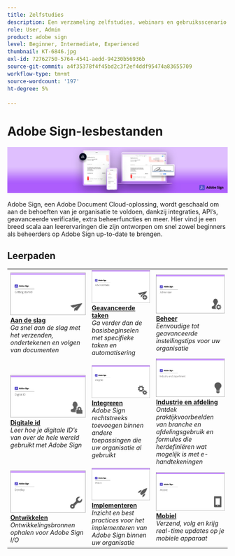 ```yaml
---
title: Zelfstudies
description: Een verzameling zelfstudies, webinars en gebruiksscenario’s die zijn ontworpen om zowel beginners als beheerders snel op Adobe Sign te laten kennismaken
role: User, Admin
product: adobe sign
level: Beginner, Intermediate, Experienced
thumbnail: KT-6846.jpg
exl-id: 72762750-5764-4541-aedd-94230b56936b
source-git-commit: a4f35378f4f45bd2c3f2ef4ddf95474a83655709
workflow-type: tm+mt
source-wordcount: '197'
ht-degree: 5%

---
```


# Adobe Sign-lesbestanden

![Adobe Sign-hoofdafbeelding](assets/Hero_Sign.jpg)

Adobe Sign, een Adobe Document Cloud-oplossing, wordt geschaald om aan de behoeften van je organisatie te voldoen, dankzij integraties, API’s, geavanceerde verificatie, extra beheerfuncties en meer. Hier vind je een breed scala aan leerervaringen die zijn ontworpen om snel zowel beginners als beheerders op Adobe Sign up-to-date te brengen.

## Leerpaden

<table style="table-layout:fixed">
<tr>
  <td>
    <a href="sign-beginner-tutorials/beginner-users-overview.md">
      <img alt="Aan de slag" src="assets/AS_Title_Getting-Started.png" />
    </a>
    <div>
    <a href="sign-beginner-tutorials/beginner-users-overview.md"><strong>Aan de slag</strong></a>
    </div>
    <em>Ga snel aan de slag met het verzenden, ondertekenen en volgen van documenten</em>
    <br>
  </td>
  <td>
    <a href="sign-advanced-users/advanced-users-overview.md">
      <img alt="Geavanceerde taken" src="assets/AS_Title_Advanced.png" />
    </a>
    <div>
    <a href="sign-advanced-users/advanced-users-overview.md"><strong>Geavanceerde taken</strong></a>
    </div>
    <em>Ga verder dan de basisbeginselen met specifieke taken en automatisering</em>
    <br>
  </td>  
  <td>
    <a href="admin/intro-admin-overview.md">
      <img alt="Beheer" src="assets/AS_Title_Administer.png" />
    </a>
    <div>
    <a href="admin/intro-admin-overview.md"><strong>Beheer</strong></a>
    </div>
    <em>Eenvoudige tot geavanceerde instellingstips voor uw organisatie</em>
    <br>
  </td>
</tr>
<tr>
  <td>
    <a href="digitalid/digitalid-overview.md">
      <img alt="Digitale id" src="assets/AS_Title_DigitalID.png" />
    </a>
    <div>
    <a href="digitalid/digitalid-overview.md"><strong>Digitale id</strong></a>
    </div>
    <em>Leer hoe je digitale ID’s van over de hele wereld gebruikt met Adobe Sign</em>
    <br>
  </td>
  <td>
    <a href="integrations/integrations-overview.md">
      <img alt="Integreren" src="assets/AS_Title_Integrate.png" />
    </a>
    <div>
    <a href="integrations/integrations-overview.md"><strong>Integreren</strong></a>
    </div>
    <em>Adobe Sign rechtstreeks toevoegen binnen andere toepassingen die uw organisatie al gebruikt</em>
    <br>
  </td>
  <td>
    <a href="sign-usecase/expand-inspire-overview.md">
      <img alt="Industrie en afdeling" src="assets/AS_Title_Industry.png" />
    </a>
    <div>
    <a href="sign-usecase/expand-inspire-overview.md"><strong>Industrie en afdeling</strong></a>
    </div>
    <em>Ontdek praktijkvoorbeelden van branche en afdelingsgebruik en formules die herdefiniëren wat mogelijk is met e-handtekeningen</em>
    <br>
  </td>
</tr>
<tr>
  <td>
    <a href="develop/develop-overview.md">
      <img alt="Ontwikkelen" src="assets/AS_Title_Develop.png" />
    </a>
    <div>
    <a href="develop/develop-overview.md"><strong>Ontwikkelen</strong></a>
    </div>
    <em>Ontwikkelingsbronnen ophalen voor Adobe Sign I/O</em>
    <br>
  </td>
   <td>
    <a href="deploy-overview.md">
      <img alt="Implementeren" src="assets/AS_Title_Deploy.png" />
    </a>
    <div>
    <a href="deploy-overview.md"><strong>Implementeren</strong></a>
    </div>
    <em>Inzicht en best practices voor het implementeren van Adobe Sign binnen uw organisatie</em>
    <br>
  </td>
  <td>
    <a href="mobile/mobile-overview.md">
      <img alt="Mobiel" src="assets/AS_Title_Mobile.png" />
    </a>
    <div>
    <a href="mobile/mobile-overview.md"><strong>Mobiel</strong></a>
    </div>
    <em>Verzend, volg en krijg real-time updates op je mobiele apparaat</em>
    <br>
  </td>  
</tr>
</table>
